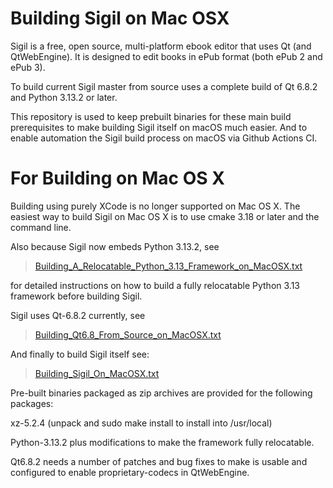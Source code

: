 Building Sigil on Mac OSX 
==========================

Sigil is a free, open source, multi-platform ebook editor that uses
Qt (and QtWebEngine). It is designed to edit books in ePub format (both ePub 2 and ePub 3).

To build current Sigil master from source uses a complete build of Qt 6.8.2
and Python 3.13.2 or later.

This repository is used to keep prebuilt binaries for these main build
prerequisites to make building Sigil itself on macOS much easier.  And
to enable automation the Sigil build process on macOS via Github Actions CI.


For Building on Mac OS X
========================

Building using purely XCode is no longer supported on Mac OS X.  The easiest 
way to build Sigil on Mac OS X is to use cmake 3.18 or later and the command line.   

Also because Sigil now embeds Python 3.13.2, see  

> [Building_A_Relocatable_Python_3.13_Framework_on_MacOSX.txt](./Python/Building_A_Relocatable_Python_3.13_Framework_on_MacOSX.txt)

for detailed instructions on how to build a fully relocatable Python 3.13 framework before
building Sigil.

Sigil uses Qt-6.8.2 currently, see  

> [Building_Qt6.8_From_Source_on_MacOSX.txt](./Qt6/Building_Qt6.8_From_Source_on_MacOSX.txt)


And finally to build Sigil itself see:

> [Building_Sigil_On_MacOSX.txt](./Building_Sigil_On_MacOSX_With_Qt6.txt)

Pre-built binaries packaged as zip archives are provided for the following
packages:


xz-5.2.4 (unpack and sudo make install to install into /usr/local)

Python-3.13.2 plus modifications to make the framework fully relocatable.

Qt6.8.2 needs a number of patches and bug fixes to make is usable and 
configured to enable proprietary-codecs in QtWebEngine.

